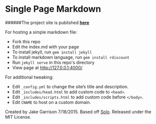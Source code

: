 
# Single Page Markdown

######The project site is published __[here](http://jake-g.github.io/Vehicle-Infotainment-Center)__

For hosting a simple markdown file:

* Fork this repo
* Edit the index.md with your page
* To install jekyll, run `gem install jekyll`
* To install markdown language, run `gem install rdiscount`
* Run `jekyll serve` in this repo's directory
* View page at <http://127.0.0.1:4000/>

For additional tweaking:

* Edit `_config.yml` to change the site’s title and description.
* Edit `_includes/head.html` to add custom code to `<head>`.
* Edit `_includes/scripts.html` to add custom code before `</body>`.
* Edit `CNAME` to host on a custom domain.

Created by Jake Garrison 7/18/2015. Based off [Solo](https://github.com/chibicode/solo). Released under the MIT License.
